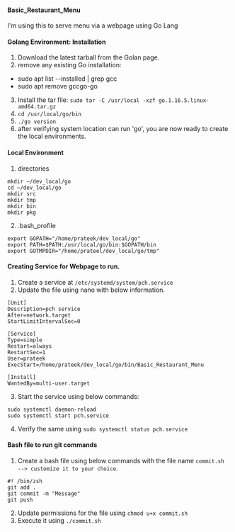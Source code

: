 #### Basic_Restaurant_Menu
I'm using this to serve menu via a webpage using Go Lang

#### Golang Environment: Installation 
1. Download the latest tarball from the Golan page. 
2. remove any existing Go installation:
  * sudo apt list --installed | grep gcc
  * sudo apt remove gccgo-go 
3. Install the tar file: `sudo tar -C /usr/local -xzf go.1.16.5.linux-amd64.tar.gz`
4. `cd /usr/local/go/bin`
5. `./go version`
6. after verifying system location can run 'go', you are now ready to create the local environments. 

#### Local Environment 
1. directories 
```
mkdir ~/dev_local/go
cd ~/dev_local/go
mkdir src
mkdir tmp
mkdir bin
mkdir pkg
```
2. .bash_profile
```
export GOPATH="/home/prateek/dev_local/go"
export PATH=$PATH:/usr/local/go/bin:$GOPATH/bin
export GOTMPDIR="/home/prateel/dev_local/go/tmp"
```

#### Creating Service for Webpage to run. 
1. Create a service at `/etc/systemd/system/pch.service`
2. Update the file using nano with below information.
```
[Unit]
Description=pch service
After=network.target
StartLimitIntervalSec=0

[Service]
Type=simple
Restart=always
RestartSec=1
User=prateek
ExecStart=/home/prateek/dev_local/go/bin/Basic_Restaurant_Menu

[Install]
WantedBy=multi-user.target

```
3. Start the service using below commands:
```
sudo systemctl daemon-reload
sudo systemctl start pch.service
```
4. Verify the same using `sudo systemctl status pch.service`

#### Bash file to run git commands
1. Create a bash file using below commands with the file name `commit.sh --> customize it to your choice`.
```
#! /bin/zsh
git add .
git commit -m "Message"
git push
```
2. Update permissions for the file using `chmod u+x commit.sh`
3. Execute it using `./commit.sh`
